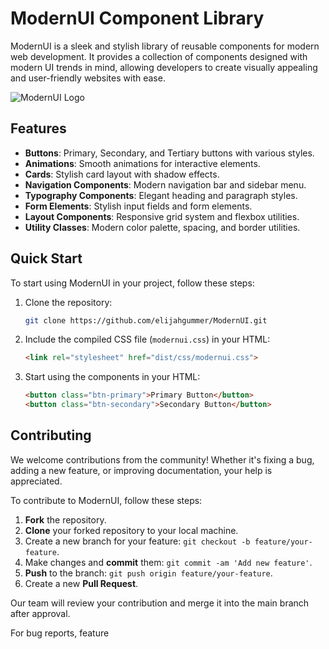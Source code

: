 # ModernUI Component Library

ModernUI is a sleek and stylish library of reusable components for modern web development. It provides a collection of components designed with modern UI trends in mind, allowing developers to create visually appealing and user-friendly websites with ease.

![ModernUI Logo](https://placehold.it/200x100)

## Features

- **Buttons**: Primary, Secondary, and Tertiary buttons with various styles.
- **Animations**: Smooth animations for interactive elements.
- **Cards**: Stylish card layout with shadow effects.
- **Navigation Components**: Modern navigation bar and sidebar menu.
- **Typography Components**: Elegant heading and paragraph styles.
- **Form Elements**: Stylish input fields and form elements.
- **Layout Components**: Responsive grid system and flexbox utilities.
- **Utility Classes**: Modern color palette, spacing, and border utilities.

## Quick Start

To start using ModernUI in your project, follow these steps:

1. Clone the repository:

    ```bash
    git clone https://github.com/elijahgummer/ModernUI.git
    ```

2. Include the compiled CSS file (`modernui.css`) in your HTML:

    ```html
    <link rel="stylesheet" href="dist/css/modernui.css">
    ```

3. Start using the components in your HTML:

    ```html
    <button class="btn-primary">Primary Button</button>
    <button class="btn-secondary">Secondary Button</button>
    ```

## Contributing

We welcome contributions from the community! Whether it's fixing a bug, adding a new feature, or improving documentation, your help is appreciated.

To contribute to ModernUI, follow these steps:

1. **Fork** the repository.
2. **Clone** your forked repository to your local machine.
3. Create a new branch for your feature: `git checkout -b feature/your-feature`.
4. Make changes and **commit** them: `git commit -am 'Add new feature'`.
5. **Push** to the branch: `git push origin feature/your-feature`.
6. Create a new **Pull Request**.

Our team will review your contribution and merge it into the main branch after approval.

For bug reports, feature

